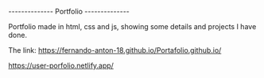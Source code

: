 -------------- Portfolio --------------

Portfolio made in html, css and js,
showing some details and projects I have done.

The link:
https://fernando-anton-18.github.io/Portafolio.github.io/

https://user-porfolio.netlify.app/
